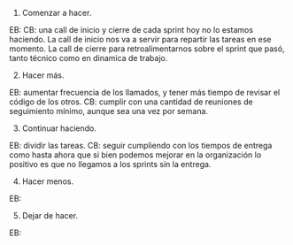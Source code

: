 1. Comenzar a hacer.

EB:
CB: una call de inicio y cierre de cada sprint hoy no lo estamos haciendo. La call de inicio nos va a servir para repartir las tareas en ese momento. La call de cierre para retroalimentarnos sobre el sprint que pasó, tanto técnico como en dinamica de trabajo.

2. Hacer más.

EB: aumentar frecuencia de los llamados, y tener más tiempo de revisar el código de los otros.
CB: cumplir con una cantidad de reuniones de seguimiento mínimo, aunque sea una vez por semana.

3. Continuar haciendo.

EB: dividir las tareas.
CB: seguir cumpliendo con los tiempos de entrega como hasta ahora que si bien podemos mejorar en la organización lo positivo es que no llegamos a los sprints sin la entrega.

4. Hacer menos.

EB: 

5. Dejar de hacer.

EB: 

